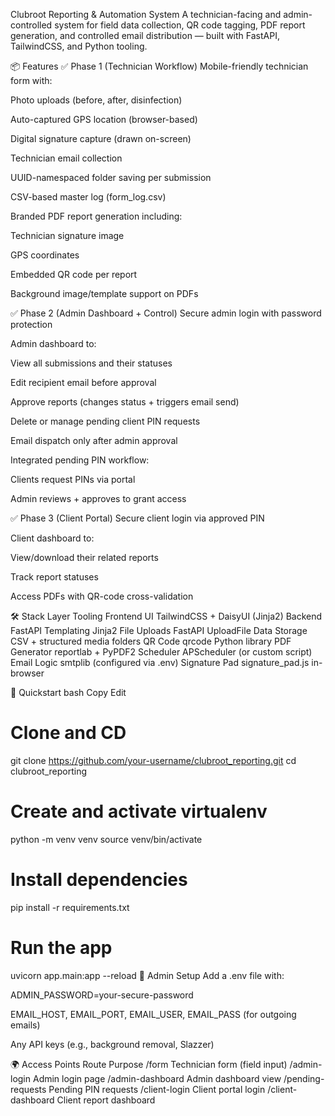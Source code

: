 Clubroot Reporting & Automation System
A technician-facing and admin-controlled system for field data collection, QR code tagging, PDF report generation, and controlled email distribution — built with FastAPI, TailwindCSS, and Python tooling.

📦 Features
✅ Phase 1 (Technician Workflow)
Mobile-friendly technician form with:

Photo uploads (before, after, disinfection)

Auto-captured GPS location (browser-based)

Digital signature capture (drawn on-screen)

Technician email collection

UUID-namespaced folder saving per submission

CSV-based master log (form_log.csv)

Branded PDF report generation including:

Technician signature image

GPS coordinates

Embedded QR code per report

Background image/template support on PDFs

✅ Phase 2 (Admin Dashboard + Control)
Secure admin login with password protection

Admin dashboard to:

View all submissions and their statuses

Edit recipient email before approval

Approve reports (changes status + triggers email send)

Delete or manage pending client PIN requests

Email dispatch only after admin approval

Integrated pending PIN workflow:

Clients request PINs via portal

Admin reviews + approves to grant access

✅ Phase 3 (Client Portal)
Secure client login via approved PIN

Client dashboard to:

View/download their related reports

Track report statuses

Access PDFs with QR-code cross-validation

🛠 Stack
Layer	Tooling
Frontend UI	TailwindCSS + DaisyUI (Jinja2)
Backend	FastAPI
Templating	Jinja2
File Uploads	FastAPI UploadFile
Data Storage	CSV + structured media folders
QR Code	qrcode Python library
PDF Generator	reportlab + PyPDF2
Scheduler	APScheduler (or custom script)
Email Logic	smtplib (configured via .env)
Signature Pad	signature_pad.js in-browser

🚀 Quickstart
bash
Copy
Edit
# Clone and CD
git clone https://github.com/your-username/clubroot_reporting.git
cd clubroot_reporting

# Create and activate virtualenv
python -m venv venv
source venv/bin/activate

# Install dependencies
pip install -r requirements.txt

# Run the app
uvicorn app.main:app --reload
🔑 Admin Setup
Add a .env file with:

ADMIN_PASSWORD=your-secure-password

EMAIL_HOST, EMAIL_PORT, EMAIL_USER, EMAIL_PASS (for outgoing emails)

Any API keys (e.g., background removal, Slazzer)

🌍 Access Points
Route	Purpose
/form	Technician form (field input)
/admin-login	Admin login page
/admin-dashboard	Admin dashboard view
/pending-requests	Pending PIN requests
/client-login	Client portal login
/client-dashboard	Client report dashboard

